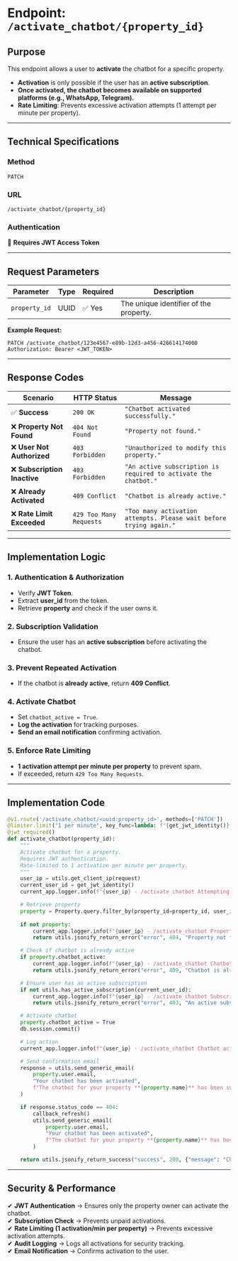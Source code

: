 # **Endpoint: `/activate_chatbot/{property_id}`**

## **Purpose**
This endpoint allows a user to **activate** the chatbot for a specific property.  
- **Activation** is only possible if the user has an **active subscription**.  
- **Once activated, the chatbot becomes available on supported platforms (e.g., WhatsApp, Telegram).**  
- **Rate Limiting**: Prevents excessive activation attempts (1 attempt per minute per property).  

---

## **Technical Specifications**

### **Method**
`PATCH`

### **URL**
`/activate_chatbot/{property_id}`

### **Authentication**
🔑 **Requires JWT Access Token**

---

## **Request Parameters**

| **Parameter**  | **Type**  | **Required** | **Description** |
|---------------|-----------|--------------|-----------------|
| `property_id` | UUID      | ✅ Yes       | The unique identifier of the property. |

**Example Request:**
```
PATCH /activate_chatbot/123e4567-e89b-12d3-a456-426614174000
Authorization: Bearer <JWT_TOKEN>
```

---

## **Response Codes**

| **Scenario** | **HTTP Status** | **Message** |
|-------------|----------------|-------------|
| ✅ **Success** | `200 OK` | `"Chatbot activated successfully."` |
| ❌ **Property Not Found** | `404 Not Found` | `"Property not found."` |
| ❌ **User Not Authorized** | `403 Forbidden` | `"Unauthorized to modify this property."` |
| ❌ **Subscription Inactive** | `403 Forbidden` | `"An active subscription is required to activate the chatbot."` |
| ❌ **Already Activated** | `409 Conflict` | `"Chatbot is already active."` |
| ❌ **Rate Limit Exceeded** | `429 Too Many Requests` | `"Too many activation attempts. Please wait before trying again."` |

---

## **Implementation Logic**

### **1. Authentication & Authorization**
- Verify **JWT Token**.
- Extract **user_id** from the token.
- Retrieve **property** and check if the user owns it.

### **2. Subscription Validation**
- Ensure the user has an **active subscription** before activating the chatbot.

### **3. Prevent Repeated Activation**
- If the chatbot is **already active**, return **409 Conflict**.

### **4. Activate Chatbot**
- Set `chatbot_active = True`.
- **Log the activation** for tracking purposes.
- **Send an email notification** confirming activation.

### **5. Enforce Rate Limiting**
- **1 activation attempt per minute per property** to prevent spam.
- If exceeded, return `429 Too Many Requests`.

---

## **Implementation Code**
```python
@v1.route('/activate_chatbot/<uuid:property_id>', methods=['PATCH'])
@limiter.limit("1 per minute", key_func=lambda: f"{get_jwt_identity()}-{request.view_args['property_id']}")
@jwt_required()
def activate_chatbot(property_id):
    """
    Activate chatbot for a property.
    Requires JWT authentication.
    Rate-limited to 1 activation per minute per property.
    """
    user_ip = utils.get_client_ip(request)
    current_user_id = get_jwt_identity()
    current_app.logger.info(f"{user_ip} - /activate_chatbot Attempting activation for property {property_id}")

    # Retrieve property
    property = Property.query.filter_by(property_id=property_id, user_id=current_user_id).first()
    
    if not property:
        current_app.logger.info(f"{user_ip} - /activate_chatbot Property not found.")
        return utils.jsonify_return_error("error", 404, "Property not found."), 404

    # Check if chatbot is already active
    if property.chatbot_active:
        current_app.logger.info(f"{user_ip} - /activate_chatbot Chatbot is already active.")
        return utils.jsonify_return_error("error", 409, "Chatbot is already active."), 409

    # Ensure user has an active subscription
    if not utils.has_active_subscription(current_user_id):
        current_app.logger.info(f"{user_ip} - /activate_chatbot Subscription inactive, cannot activate.")
        return utils.jsonify_return_error("error", 403, "An active subscription is required to activate the chatbot."), 403

    # Activate chatbot
    property.chatbot_active = True
    db.session.commit()

    # Log action
    current_app.logger.info(f"{user_ip} - /activate_chatbot Chatbot activated for property {property_id}")

    # Send confirmation email
    response = utils.send_generic_email(
        property.user.email,
        "Your chatbot has been activated",
        f"The chatbot for your property **{property.name}** has been successfully activated."
    )

    if response.status_code == 404:
        callback_refresh()
        utils.send_generic_email(
            property.user.email,
            "Your chatbot has been activated",
            f"The chatbot for your property **{property.name}** has been successfully activated."
        )

    return utils.jsonify_return_success("success", 200, {"message": "Chatbot activated successfully."}), 200
```

---

## **Security & Performance**
✔ **JWT Authentication** → Ensures only the property owner can activate the chatbot.  
✔ **Subscription Check** → Prevents unpaid activations.  
✔ **Rate Limiting (1 activation/min per property)** → Prevents excessive activation attempts.  
✔ **Audit Logging** → Logs all activations for security tracking.  
✔ **Email Notification** → Confirms activation to the user.  

